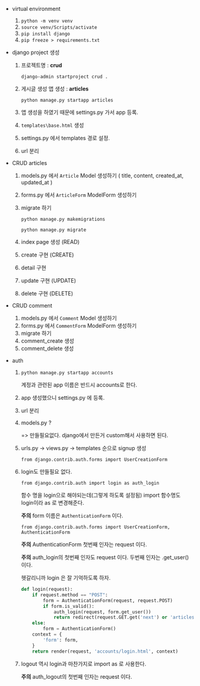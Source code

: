 * virtual environment

  1. `python -m venv venv`
  2. `source venv/Scripts/activate`
  3. `pip install django`
  4. `pip freeze > requirements.txt`

  

* django project 생성

  1. 프로젝트명 : **crud**

     `django-admin startproject crud .`

  2. 게시글 생성 앱 생성 : **articles**

     `python manage.py startapp articles`

  3. 앱 생성을 하였기 때문에 settings.py 가서 app 등록.

  4. `templates\base.html` 생성

  5. settings.py 에서 templates 경로 설정.

  6. url 분리



* CRUD articles

  1. models.py 에서 `Article` Model 생성하기 ( title, content, created_at, updated_at )

  2. forms.py 에서 `ArticleForm` ModelForm 생성하기

  3. migrate 하기

     `python manage.py makemigrations`

     `python manage.py migrate`

  4. index page 생성 (READ)

  5. create 구현 (CREATE)

  6. detail 구현 

  7. update 구현 (UPDATE)

  8. delete 구현 (DELETE)

  

* CRUD comment

  1. models.py 에서 `Comment` Model 생성하기
  2. forms.py 에서 `CommentForm` ModelForm 생성하기
  3. migrate 하기
  4. comment_create 생성
  5. comment_delete 생성



* auth

  1. `python manage.py startapp accounts`

     계정과 관련된 app 이름은 반드시 accounts로 한다.

  2. app 생성했으니 settings.py 에 등록.

  3. url 분리

  4. models.py ?

     => 만들필요없다. django에서 만든거 custom해서 사용하면 된다.

  5. urls.py -> views.py -> templates 순으로 signup 생성

     `from django.contrib.auth.forms import UserCreationForm`

  6. login도 만들필요 없다.

     `from django.contrib.auth import login as auth_login`

     함수 명을 login으로 해야되는데(그렇게 하도록 설정됨) import 함수명도 login이라 as 로 변경해준다.

     **주의** form 이름은 `AuthenticationForm` 이다.

     `from django.contrib.auth.forms import UserCreationForm, AuthenticationForm`

     **주의** AuthenticationForm 첫번째 인자는 request 이다.

     **주의** auth_login의 첫번째 인자도 request 이다. 두번째 인자는 .get_user() 이다.

     헷갈리니까 login 은 잘 기억하도록 하자.

     ```python
     def login(request):
         if request.method == "POST":
             form = AuthenticationForm(request, request.POST)
             if form.is_valid():
                 auth_login(request, form.get_user())
                 return redirect(request.GET.get('next') or 'articles:index')
         else:
             form = AuthenticationForm()
         context = {
             'form': form,
         }
         return render(request, 'accounts/login.html', context)
     ```

     

  7. logout 역시 login과 마찬가지로 import as 로 사용한다.

     **주의** auth_logout의 첫번째 인자는 request 이다.

     